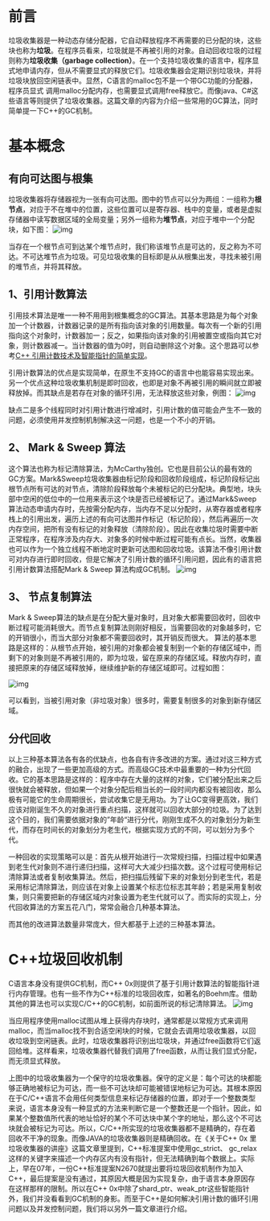 # 前言

垃圾收集器是一种动态存储分配器，它自动释放程序不再需要的已分配的块，这些块也称为**垃圾**。在程序员看来，垃圾就是不再被引用的对象。自动回收垃圾的过程则称为**垃圾收集（garbage collection）**。在一个支持垃圾收集的语言中，程序显式地申请内存，但从不需要显式的释放它们。垃圾收集器会定期识别垃圾块，并将垃圾块放回空闲链表中。显然，C语言的malloc包不是一个带GC功能的分配器，程序员显式 调用malloc分配内存，也需要显式调用free释放它。而像java、C#这些语言等则提供了垃圾收集器。这篇文章的内容为介绍一些常用的GC算法，同时简单提一下C++的GC机制。

# 基本概念

## 有向可达图与根集

垃圾收集器将存储器视为一张有向可达图。图中的节点可以分为两组：一组称为**根节点**，对应于不在堆中的位置，这些位置可以是寄存器、栈中的变量，或者是虚拟存储器中读写数据区域的全局变量；另外一组称为**堆节点**，对应于堆中一个分配块，如下图：
![img](https://images2015.cnblogs.com/blog/610439/201512/610439-20151227103351687-153788456.png)

当存在一个根节点可到达某个堆节点时，我们称该堆节点是可达的，反之称为不可达。不可达堆节点为垃圾。可见垃圾收集的目标即是从从根集出发，寻找未被引用的堆节点，并将其释放。

## 1、引用计数算法

引用技术算法是唯一一种不用用到根集概念的GC算法。其基本思路是为每个对象加一个计数器，计数器记录的是所有指向该对象的引用数量。每次有一个新的引用指向这个对象时，计数器加一；反之，如果指向该对象的引用被置空或指向其它对象，则计数器减一。当计数器的值为0时，则自动删除这个对象。这个思路可以参考[C++ 引用计数技术及智能指针的简单实现](http://www.cnblogs.com/QG-whz/p/4777312.html)。

引用计数算法的优点是实现简单，在原生不支持GC的语言中也能容易实现出来。另一个优点这种垃圾收集机制是即时回收，也即是对象不再被引用的瞬间就立即被释放掉。而其缺点是若存在对象的循环引用，无法释放这些对象，例图：
![img](https://images2015.cnblogs.com/blog/610439/201512/610439-20151227103404390-1550596438.png)

缺点二是多个线程同时对引用计数进行增减时，引用计数的值可能会产生不一致的问题，必须使用并发控制机制解决这一问题，也是一个不小的开销。

## 2、 Mark & Sweep 算法

这个算法也称为标记清除算法，为McCarthy独创。它也是目前公认的最有效的GC方案。Mark&Sweep垃圾收集器由标记阶段和回收阶段组成，标记阶段标记出根节点所有可达的对节点，清除阶段释放每个未被标记的已分配块。典型地，块头部中空闲的低位中的一位用来表示这个块是否已经被标记了。通过Mark&Sweep算法动态申请内存时，先按需分配内存，当内存不足以分配时，从寄存器或者程序栈上的引用出发，遍历上述的有向可达图并作标记（标记阶段），然后再遍历一次内存空间，把所有没有标记的对象释放（清除阶段）。因此在收集垃圾时需要中断正常程序，在程序涉及内存大、对象多的时候中断过程可能有点长。当然，收集器也可以作为一个独立线程不断地定时更新可达图和回收垃圾。该算法不像引用计数可对内存进行即时回收，但是它解决了引用计数的循环引用问题，因此有的语言把引用计数算法搭配Mark & Sweep 算法构成GC机制。
![img](https://images2015.cnblogs.com/blog/610439/201512/610439-20151227105133296-1022102646.png)

## 3、 节点复制算法

Mark & Sweep算法的缺点是在分配大量对象时，且对象大都需要回收时，回收中断过程可能消耗很大。而节点复制算法则刚好相反，当需要回收的对象越多时，它的开销很小，而当大部分对象都不需要回收时，其开销反而很大。
算法的基本思路是这样的：从根节点开始，被引用的对象都会被复制到一个新的存储区域中，而剩下的对象则是不再被引用的，即为垃圾，留在原来的存储区域。释放内存时，直接把原来的存储区域释放掉，继续维护新的存储区域即可。过程如图：

![img](https://images2015.cnblogs.com/blog/610439/201512/610439-20151227103424390-2053858289.png)

可以看到，当被引用对象（非垃圾对象）很多时，需要复制很多的对象到新存储区域。

## 分代回收

以上三种基本算法各有各的优缺点，也各自有许多改进的方案。通过对这三种方式的融合，出现了一些更加高级的方式。而高级GC技术中最重要的一种为分代回收。它的基本思路是这样的：程序中存在大量的这样的对象，它们被分配出来之后很快就会被释放，但如果一个对象分配后相当长的一段时间内都没有被回收，那么极有可能它的生命周期很长，尝试收集它是无用功。为了让GC变得更高效，我们应该对刚诞生不久的对象进行重点扫描，这样就可以回收大部分的垃圾。为了达到这个目的，我们需要依据对象的”年龄“进行分代，刚刚生成不久的对象划分为新生代，而存在时间长的对象划分为老生代，根据实现方式的不同，可以划分为多个代。

一种回收的实现策略可以是：首先从根开始进行一次常规扫描，扫描过程中如果遇到老生代对象则不进行递归扫描，这样可大大减少扫描次数。这个过程可使用标记清除算法或者复制收集算法。然后，把扫描后残留下来的对象划分到老生代，若是采用标记清除算法，则应该在对象上设置某个标志位标志其年龄；若是采用复制收集，则只需要把新的存储区域内对象设置为老生代就可以了。而实际的实现上，分代回收算法的方案五花八门，常常会融合几种基本算法。

而其他的改进算法数量非常庞大，但大都基于上述的三种基本算法。

# C++垃圾回收机制

C语言本身没有提供GC机制，而C++ 0x则提供了基于引用计数算法的智能指针进行内存管理。也有一些不作为C++标准的垃圾回收库，如著名的Boehm库。借助其他的算法也可以实现C/C++的GC机制，如前面所说的标记清除算法。
![img](https://images2015.cnblogs.com/blog/610439/201512/610439-20151227103438202-328875276.png)

当应用程序使用malloc试图从堆上获得内存块时，通常都是以常规方式来调用malloc，而当malloc找不到合适空闲块的时候，它就会去调用垃圾收集器，以回收垃圾到空闲链表。此时，垃圾收集器将识别出垃圾块，并通过free函数将它们返回给堆。这样看来，垃圾收集器代替我们调用了free函数，从而让我们显式分配，而无须显式释放。

上图中的垃圾收集器为一个保守的垃圾收集器。保守的定义是：每个可达的块都能够正确地被标记为可达，而一些不可达块却可能被错误地标记为可达。其根本原因在于C/C++语言不会用任何类型信息来标记存储器的位置，即对于一个整数类型来说，语言本身没有一种显式的方法来判断它是一个整数还是一个指针。因此，如果某个整数值所代表的地址恰好的某个不可达块中某个字的地址，那么这个不可达块就会被标记为可达。所以，C/C++所实现的垃圾收集器都不是精确的，存在着回收不干净的现象。而像JAVA的垃圾收集器则是精确回收。在《关于C++ 0x 里垃圾收集器的讲座》这篇文章里提到，C++标准提案中使用gc_strict、 gc_relax这样的关键字来描述一个内存区内有没有指针，但无法精确到每个数据上。实际上，早在07年，一份C++标准提案N2670就提出要将垃圾回收机制作为加入C++，最后提案是没有通过，其原因大概是因为实现复杂，由于语言本身原因存在这样那样的限制。所以在C++ 0x中除了shard_ptr、weak_ptr这些智能指针外，我们并没看看到GC机制的身影。而至于C++是如何解决引用计数的循环引用问题以及并发控制问题，我们将以另外一篇文章进行介绍。